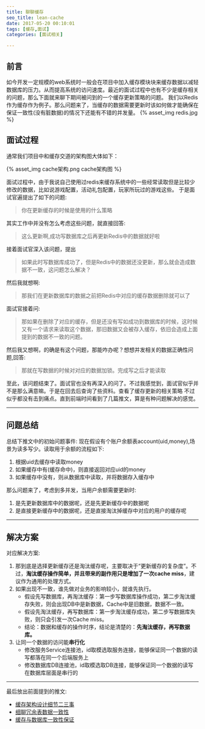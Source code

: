 ```yaml
---
title: 聊聊缓存
seo_title: lean-cache
date: 2017-05-20 00:10:01
tags: [缓存,面试]
categories: [面试相关]

---
```


## 前言
如今开发一定规模的web系统时一般会在项目中加入缓存模块块来缓存数据以减轻数据库的压力。从而提高系统的访问速度。最近的面试过程中也有不少是缓存相关的问题，那么下面就来聊下期间被问到的一个缓存更新策略的问题。
我们以Redis作为缓存作为例子。那么问题来了，当缓存的数据需要更新时该如何做才能确保在保证一致性(没有脏数据)的情况下还能有不错的并发量。
{% asset_img redis.jpg %}

<!-- more -->

## 面试过程
通常我们项目中和缓存交道的架构图大体如下：

{% asset_img cache架构.png cache架构图 %}

面试过程中，由于我说自己使用过redis来缓存系统中的一些经常读取但是比较少修改的数据，比如说游戏配置，活动礼包配置，玩家所玩过的游戏这些。
于是面试官遍提出了如下的问题:
> 你在更新缓存的时候是使用的什么策略

其实工作中并没有怎么考虑这些问题，就直接回答:
> 这么更新啊,成功写数据库之后再更新Redis中的数据就好啦

接着面试官深入该问题，提出
> 如果此时写数据库成功了，但是Redis中的数据还没更新，那么就会造成数据不一致，这问题怎么解决？

然后我就想啊:
> 那我们在更新数据库的数据之前把Redis中对应的缓存数据删除就可以了

面试官接着问:
> 那如果在删除了对应的缓存，但是还没有写如成功到数据库的时候，这时候又有一个请求来读取这个数据，那旧数据又会被存入缓存，依旧会造成上面提到的数据不一致的问题。

然后我又想啊，的确是有这个问题，那能咋办呢？想想并发相关的数据正确性问题,回答:
> 那就在写数据的时候对对应的数据加锁。完成写之后才能读取

至此，该问题结束了。面试官也没有再深入的问了。不过我感觉到，面试官似乎并不是那么满意嘛。于是在回去后查询了些资料。查看了缓存更新的相关策略
不过似乎都没有击到痛点。直到前端时间看到了几篇推文，算是有种问题解决的感觉。

---
## 问题总结

总结下推文中的初始问题事件:
现在假设有个账户余额表account(uid,money),场景为读多写少。读取用于余额的流程如下:
1. 根据uid去缓存中读取money
2. 如果缓存中有(缓存命中)，则直接返回对应uid的money
3. 如果缓存中没有，则从数据库中读取，并将数据存入缓存中

那么问题来了，考虑到多并发，当用户余额需要更新时:
1. 是先更新数据库中的数据呢，还是先更新缓存中的数据呢
2. 是直接更新缓存中的数据呢，还是直接淘汰掉缓存中对应的用户的缓存呢

---
## 解决方案

对应解决方案:
1. 那到底是选择更新缓存还是淘汰缓存呢，主要取决于“更新缓存的复杂度”。不过，**淘汰缓存操作简单，并且带来的副作用只是增加了一次cache miss**，建议作为通用的处理方式。
2. 如果出现不一致，谁先做对业务的影响较小，就谁先执行。
   - 假设先写数据库，再淘汰缓存：第一步写数据库操作成功，第二步淘汰缓存失败，则会出现DB中是新数据，Cache中是旧数据，数据不一致。
   - 假设先淘汰缓存，再写数据库：第一步淘汰缓存成功，第二步写数据库失败，则只会引发一次Cache miss。
   - 结论：数据和缓存的操作时序，结论是清楚的：**先淘汰缓存，再写数据库。**
3. 让同一个数据的访问能**串行化**
   - 修改服务Service连接池，id取模选取服务连接，能够保证同一个数据的读写都落在同一个后端服务上
   - 修改数据库DB连接池，id取模选取DB连接，能够保证同一个数据的读写在数据库层面是串行的

----

最后放出前面提到的推文:
- [缓存架构设计细节二三事](https://mp.weixin.qq.com/s?__biz=MjM5ODYxMDA5OQ==&mid=404087915&idx=1&sn=075664193f334874a3fc87fd4f712ebc&scene=21#wechat_redirect)
- [细聊冗余表数据一致性](https://mp.weixin.qq.com/s?__biz=MjM5ODYxMDA5OQ==&mid=403963671&idx=1&sn=51a2d2fd70212451cd5f22bbe2c6f8d6&scene=21#wechat_redirect)
- [缓存与数据库一致性保证](https://mp.weixin.qq.com/s?__biz=MjM5ODYxMDA5OQ==&mid=404202261&idx=1&sn=1b8254ba5013952923bdc21e0579108e&scene=21#wechat_redirect)

